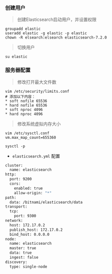 ###

### 创建用户
> 创建Elasticsearch启动用户，并设置权限
```shell
groupadd elastic
useradd elastic -g elastic -p elastic
chown -R elsearch:elsearch elasticsearch-7.2.0
```
> 切换用户
```shell
su elastic
```

### 服务器配置
> 修改打开最大文件数
```shell
vim /etc/security/limits.conf
# 添加以下内容：
* soft nofile 65536
* hard nofile 65536
* soft nproc 4096
* hard nproc 4096
```
> 修改系统虚拟内存大小
```shell
vim /etc/sysctl.conf
vm.max_map_count=655360
```

```shell
sysctl -p
```

- `elasticsearch.yml` 配置
```bash
cluster:
  name: elasticsearch
http:
  port: 9200
  cors:
    enabled: true
    allow-origin: "*"
path:
  data: /bitnami/elasticsearch/data
transport:
  tcp:
    port: 9300
network:
  host: 172.17.0.2
  publish_host: 172.17.0.2
  bind_host: 0.0.0.0
node:
  name: elasticsearch
  master: true
  data: true
  ingest: false
discovery:
  type: single-node 
```